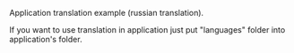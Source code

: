Application translation example (russian translation).

If you want to use translation in application just put "languages" folder into application's folder.
